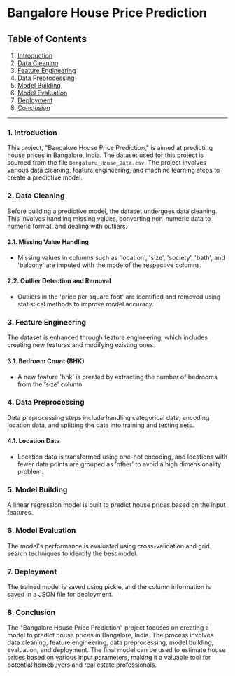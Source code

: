 # Bangalore House Price Prediction

## Table of Contents
1. [Introduction](#introduction)
2. [Data Cleaning](#data-cleaning)
3. [Feature Engineering](#feature-engineering)
4. [Data Preprocessing](#data-preprocessing)
5. [Model Building](#model-building)
6. [Model Evaluation](#model-evaluation)
7. [Deployment](#deployment)
8. [Conclusion](#conclusion)

---

### 1. Introduction <a name="introduction"></a>

This project, "Bangalore House Price Prediction," is aimed at predicting house prices in Bangalore, India. The dataset used for this project is sourced from the file `Bengaluru_House_Data.csv`. The project involves various data cleaning, feature engineering, and machine learning steps to create a predictive model.

### 2. Data Cleaning <a name="data-cleaning"></a>

Before building a predictive model, the dataset undergoes data cleaning. This involves handling missing values, converting non-numeric data to numeric format, and dealing with outliers.

#### 2.1. Missing Value Handling
- Missing values in columns such as 'location', 'size', 'society', 'bath', and 'balcony' are imputed with the mode of the respective columns.

#### 2.2. Outlier Detection and Removal
- Outliers in the 'price per square foot' are identified and removed using statistical methods to improve model accuracy.

### 3. Feature Engineering <a name="feature-engineering"></a>

The dataset is enhanced through feature engineering, which includes creating new features and modifying existing ones.

#### 3.1. Bedroom Count (BHK)
- A new feature 'bhk' is created by extracting the number of bedrooms from the 'size' column.

### 4. Data Preprocessing <a name="data-preprocessing"></a>

Data preprocessing steps include handling categorical data, encoding location data, and splitting the data into training and testing sets.

#### 4.1. Location Data
- Location data is transformed using one-hot encoding, and locations with fewer data points are grouped as 'other' to avoid a high dimensionality problem.

### 5. Model Building <a name="model-building"></a>

A linear regression model is built to predict house prices based on the input features.

### 6. Model Evaluation <a name="model-evaluation"></a>

The model's performance is evaluated using cross-validation and grid search techniques to identify the best model. 

### 7. Deployment <a name="deployment"></a>

The trained model is saved using pickle, and the column information is saved in a JSON file for deployment.

### 8. Conclusion <a name="conclusion"></a>

The "Bangalore House Price Prediction" project focuses on creating a model to predict house prices in Bangalore, India. The process involves data cleaning, feature engineering, data preprocessing, model building, evaluation, and deployment. The final model can be used to estimate house prices based on various input parameters, making it a valuable tool for potential homebuyers and real estate professionals.
